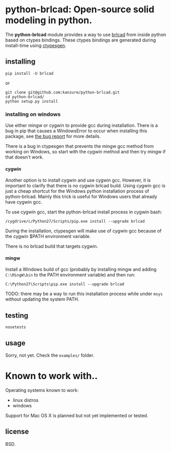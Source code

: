 # python-brlcad: Open-source solid modeling in python.

The **python-brlcad** module provides a way to use [brlcad](http://brlcad.org/)
from inside python based on ctypes bindings. These ctypes bindings are
generated during install-time using
[ctypesgen](https://github.com/kanzure/ctypesgen).

## installing

```
pip install -U brlcad
```

or

```
git clone git@github.com:kanzure/python-brlcad.git
cd python-brlcad/
python setup.py install
```

### installing on windows

Use either mingw or cygwin to provide gcc during installation. There is a bug
in pip that causes a WindowsError to occur when installing this package, see
[the bug report](https://github.com/pypa/pip/pull/1263) for more details.

There is a bug in ctypesgen that prevents the mingw gcc method from working on
Windows, so start with the cygwin method and then try mingw if that doesn't
work.

#### cygwin

Another option is to install cygwin and use cygwin gcc. However, it is
important to clarify that there is no cygwin brlcad build. Using cygwin gcc is
just a cheap shortcut for the Windows python installation process of
python-brlcad. Mainly this trick is useful for Windows users that already have
cygwin gcc.

To use cygwin gcc, start the python-brlcad install process in cygwin bash:

```
/cygdrive/c/Python27/Scripts/pip.exe install --upgrade brlcad
```

During the installation, ctypesgen will make use of cygwin gcc because of the
cygwin $PATH environment variable.

There is no brlcad build that targets cygwin.

#### mingw

Install a Windows build of gcc (probably by installing mingw and adding
`C:\MingW\bin` to the PATH environment variable) and then run:

```
C:\Python27\Scripts\pip.exe install --upgrade brlcad
```

TODO: there may be a way to run this installation process while under `msys`
without updating the system PATH.

## testing

```
nosetests
```

## usage

Sorry, not yet. Check the `examples/` folder.

# Known to work with..

Operating systems known to work:

* linux distros
* windows

Support for Mac OS X is planned but not yet implemented or tested.

## license

BSD.
